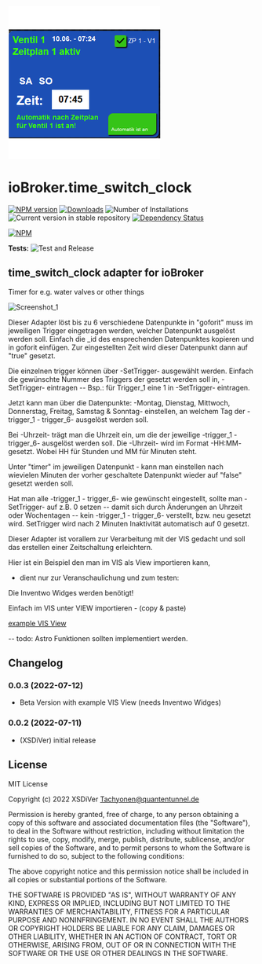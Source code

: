 ![Logo](admin/time_switch_clock.png)
# ioBroker.time_switch_clock

[![NPM version](https://img.shields.io/npm/v/iobroker.time_switch_clock.svg)](https://www.npmjs.com/package/iobroker.time_switch_clock)
[![Downloads](https://img.shields.io/npm/dm/iobroker.time_switch_clock.svg)](https://www.npmjs.com/package/iobroker.time_switch_clock)
![Number of Installations](https://iobroker.live/badges/time_switch_clock-installed.svg)
![Current version in stable repository](https://iobroker.live/badges/time_switch_clock-stable.svg)
[![Dependency Status](https://img.shields.io/david/XSDiVer/iobroker.time_switch_clock.svg)](https://david-dm.org/XSDiVer/iobroker.time_switch_clock)

[![NPM](https://nodei.co/npm/iobroker.time_switch_clock.png?downloads=true)](https://nodei.co/npm/iobroker.time_switch_clock/)

**Tests:** ![Test and Release](https://github.com/XSDiVer/ioBroker.time_switch_clock/workflows/Test%20and%20Release/badge.svg)

## time_switch_clock adapter for ioBroker

Timer for e.g. water valves or other things

![Screenshot_1](./img/Screenshot_1.png)


Dieser Adapter löst bis zu 6 verschiedene Datenpunkte in "goforit" muss im jeweiligen Trigger eingetragen werden,
welcher Datenpunkt ausgelöst werden soll. Einfach die _id des ensprechenden Datenpunktes kopieren und in goforit einfügen.
Zur eingestellten Zeit wird dieser Datenpunkt dann auf "true" gesetzt.

Die einzelnen trigger können über -SetTrigger- ausgewählt werden.
Einfach die gewünschte Nummer des Triggers der gesetzt werden soll in,
-SetTrigger- eintragen -- Bsp.: für Trigger_1 eine 1 in -SetTrigger- eintragen.

Jetzt kann man über die Datenpunkte: -Montag, Dienstag, Mittwoch, Donnerstag, Freitag, Samstag & Sonntag-
einstellen, an welchem Tag der -trigger_1 - trigger_6- ausgelöst werden soll.

Bei -Uhrzeit- trägt man die Uhrzeit ein, um die der jeweilige -trigger_1 - trigger_6- ausgelöst werden soll.
Die -Uhrzeit- wird im Format -HH:MM- gesetzt. Wobei HH für Stunden und MM für Minuten steht.

Unter "timer" im jeweiligen Datenpunkt - kann man einstellen nach wievielen Minuten der vorher
geschaltete Datenpunkt wieder auf "false" gesetzt werden soll.


Hat man alle -trigger_1 - trigger_6- wie gewünscht eingestellt, 
sollte man  -SetTrigger- auf z.B. 0 setzen -- damit sich durch Änderungen an Uhrzeit
oder Wochentagen -- kein -trigger_1 - trigger_6- verstellt, bzw. neu gesetzt wird.
SetTrigger wird nach 2 Minuten Inaktivität automatisch auf 0 gesetzt.

Dieser Adapter ist vorallem zur Verarbeitung mit der VIS gedacht und soll
das erstellen einer Zeitschaltung erleichtern.


Hier ist ein Beispiel den man im VIS als View importieren kann,
- dient nur zur Veranschaulichung und zum testen:

Die Inventwo Widges werden benötigt!

Einfach im VIS unter VIEW importieren - (copy & paste)
 
<a href="https://github.com/XSDiVer/ioBroker.time_switch_clock/blob/main/Docs/example_View_inventwo"> example VIS View</a>

-- todo: Astro Funktionen sollten implementiert werden.

## Changelog
<!-- Platzhalter für nächstes Change Log. -->

### 0.0.3 (2022-07-12)
* Beta Version with example VIS View (needs Inventwo Widges)

### 0.0.2 (2022-07-11)
* (XSDiVer) initial release

## License
MIT License

Copyright (c) 2022 XSDiVer <Tachyonen@quantentunnel.de>

Permission is hereby granted, free of charge, to any person obtaining a copy
of this software and associated documentation files (the "Software"), to deal
in the Software without restriction, including without limitation the rights
to use, copy, modify, merge, publish, distribute, sublicense, and/or sell
copies of the Software, and to permit persons to whom the Software is
furnished to do so, subject to the following conditions:

The above copyright notice and this permission notice shall be included in all
copies or substantial portions of the Software.

THE SOFTWARE IS PROVIDED "AS IS", WITHOUT WARRANTY OF ANY KIND, EXPRESS OR
IMPLIED, INCLUDING BUT NOT LIMITED TO THE WARRANTIES OF MERCHANTABILITY,
FITNESS FOR A PARTICULAR PURPOSE AND NONINFRINGEMENT. IN NO EVENT SHALL THE
AUTHORS OR COPYRIGHT HOLDERS BE LIABLE FOR ANY CLAIM, DAMAGES OR OTHER
LIABILITY, WHETHER IN AN ACTION OF CONTRACT, TORT OR OTHERWISE, ARISING FROM,
OUT OF OR IN CONNECTION WITH THE SOFTWARE OR THE USE OR OTHER DEALINGS IN THE
SOFTWARE.
